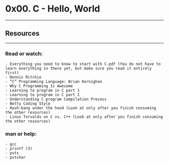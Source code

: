# 0x00. C - Hello, World
---
## Resources
---
### Read or watch:
    - Everything you need to know to start with C.pdf (You do not have to learn everything in there yet, but make sure you read it entirely first)
    - Dennis Ritchie
    - “C” Programming Language: Brian Kernighan
    - Why C Programming Is Awesome
    - Learning to program in C part 1
    - Learning to program in C part 2
    - Understanding C program Compilation Process
    - Betty Coding Style
    - Hash-bang under the hood (Look at only after you finish consuming the other resources)
    - Linus Torvalds on C vs. C++ (Look at only after you finish consuming the other resources)

### man or help:
    - gcc
    - printf (3)
    - puts
    - putchar
